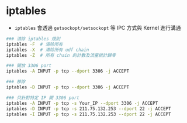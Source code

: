 # iptables

- `iptables` 會透過 `getsockopt/setsockopt` 等 IPC 方式與 Kernel 進行溝通

```bash
### 清除 iptables 規則
iptables -F  # 清除所有
iptables -X  # 清除所有 udf chain
iptables -Z  # 所有 chain 的計數及流量統計歸零
```


```bash
### 開放 3306 port
iptables -A INPUT -p tcp --dport 3306 -j ACCEPT

### 移除
iptables -D INPUT -p tcp --dport 3306 -j ACCEPT

### 只針對特定 IP 開 3306 port
iptables -A INPUT -p tcp -s Your_IP --dport 3306 -j ACCEPT
iptables -D INPUT -p tcp -s 211.75.132.253 --dport 22 -j ACCEPT
iptables -I INPUT -p tcp -s 211.75.132.253 --dport 22 -j ACCEPT
```

